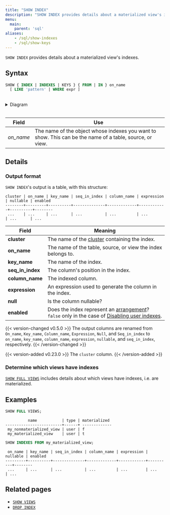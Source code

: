 ```yaml
---
title: "SHOW INDEX"
description: "SHOW INDEX provides details about a materialized view's indexes"
menu:
  main:
    parent: 'sql'
aliases:
    - /sql/show-indexes
    - /sql/show-keys
---
```


`SHOW INDEX` provides details about a materialized view's indexes.

## Syntax

```sql
SHOW { INDEX | INDEXES | KEYS } { FROM | IN } on_name
  [ LIKE 'pattern' | WHERE expr ]
```

<br/>
<details>
<summary>Diagram</summary>
<br>

{{< diagram "show-index.svg" >}}

</details>
<br/>

Field | Use
------|-----
_on&lowbar;name_ | The name of the object whose indexes you want to show. This can be the name of a table, source, or view.

## Details

### Output format

`SHOW INDEX`'s output is a table, with this structure:

```nofmt
cluster | on_name | key_name | seq_in_index | column_name | expression | nullable | enabled
--------+---------+----------+--------------+-------------+------------+----------+--------
 ...    | ...     | ...      | ...          | ...         | ...        | ...      | ...
```

Field | Meaning
------|--------
**cluster** | The name of the [cluster](/overview/api-components/#clusters) containing the index.
**on_name** | The name of the table, source, or view the index belongs to.
**key_name** | The name of the index.
**seq_in_index** | The column's position in the index.
**column_name** | The indexed column.
**expression** | An expression used to generate the column in the index.
**null** | Is the column nullable?
**enabled** | Does the index represent an [arrangement](/overview/arrangements/)? `false` only in the case of [Disabling user indexes](/cli/#disable-user-indexes).

{{< version-changed v0.5.0 >}}
The output columns are renamed from `On_name`, `Key_name`, `Column_name`,
`Expression`, `Null`, and `Seq_in_index` to `on_name`, `key_name`,
`column_name`, `expression`, `nullable`, and `seq_in_index`, respectively.
{{< /version-changed >}}

{{< version-added v0.23.0 >}}
The `cluster` column.
{{< /version-added >}}

### Determine which views have indexes

[`SHOW FULL VIEWS`](../show-views/#show-details-about-views) includes details about which views have indexes, i.e. are materialized.

## Examples

```sql
SHOW FULL VIEWS;
```
```nofmt
          name           | type | materialized
-------------------------+------+ -------------
 my_nonmaterialized_view | user | f
 my_materialized_view    | user | t
```
```sql
SHOW INDEXES FROM my_materialized_view;
```
```nofmt
 on_name | key_name | seq_in_index | column_name | expression | nullable | enabled
---------+----------+--------------+-------------+------------+----------+--------
 ...     | ...      | ...          | ...         | ...        | ...      | ...
```

## Related pages

- [`SHOW VIEWS`](../show-views)
- [`DROP INDEX`](../drop-index)
